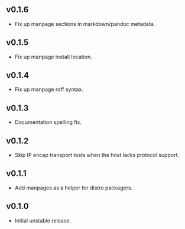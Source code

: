 ## v0.1.6

- Fix up manpage sections in markdown/pandoc metadata.

## v0.1.5

- Fix up manpage install location.

## v0.1.4

- Fix up manpage roff syntax.

## v0.1.3

- Documentation spelling fix.

## v0.1.2

- Skip IP encap transport tests when the host lacks protocol support.

## v0.1.1

- Add manpages as a helper for distro packagers.

## v0.1.0

- Initial unstable release.
